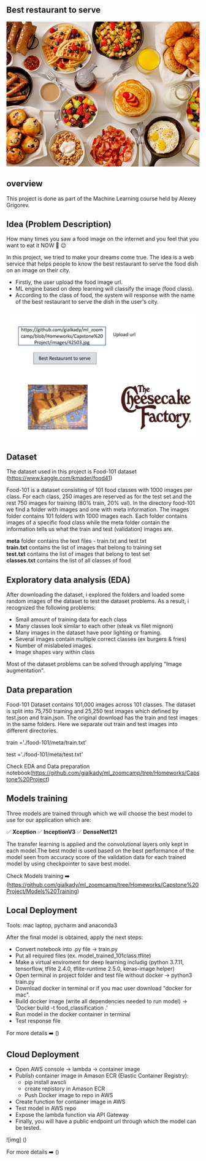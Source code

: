 ## Best restaurant to serve
![img](https://github.com/gialkady/ml_zoomcamp/blob/Homeworks/Capstone%20Project/images/istockphoto-531306158-612x612.jpeg)


## overview 

This project is done as part of the Machine Learning course held by Alexey Grigorev.


## Idea (Problem Description)

How many times you saw a food image on the internet and you feel that you want to eat it NOW 🤩 😉  

In this project, we tried to make your dreams come true. The idea is a web service that helps people to know the best restaurant to serve the food dish on an image on their city. 

- Firstly, the user upload the food image url.
- ML engine based on deep learning will classify the image (food class). 
- According to the class of food, the system will response with the name of the best restaurant to serve the dish in the user's city.

![img](https://github.com/gialkady/ml_zoomcamp/blob/Homeworks/Capstone%20Project/images/Best%20Restaurant%20to%20serve.png)

## Dataset

The dataset used in this project is Food-101 dataset (https://www.kaggle.com/kmader/food41)

Food-101 is a dataset consisting of 101 food classes with 1000 images per class. For each class, 250 images are reserved as for the test set and the rest 750 images for training (80% train, 20% val). In the directory food-101 we find a folder with images and one with meta information. The images folder contains 101 folders with 1000 images each. Each folder contains images of a specific food class while the meta folder contain the information tells us what the train and test (validation) images are.

**meta** folder contains the text files - train.txt and test.txt  
**train.txt** contains the list of images that belong to training set  
**test.txt** contains the list of images that belong to test set  
**classes.txt** contains the list of all classes of food

## Exploratory data analysis (EDA)
  

After downloading the dataset, i explored the folders and loaded some random images of the dataset to test the dataset problems. As a result, i recognized the following problems:

- Small amount of training data for each class
- Many classes look similar to each other (steak vs filet mignon)
- Many images in the dataset have poor lighting or framing.
- Several images contain multiple correct classes (ex burgers & fries)
- Number of mislabeled images.
- Image shapes vary within class

Most of the dataset problems can be solved through applying "Image augmentation". 

## Data preparation

Food-101 Dataset contains 101,000 images across 101 classes. The dataset is split into 75,750 training and 25,250 test images which defined by test.json and train.json. The original download has the train and test images in the same folders. Here we separate out train and test images into different directories.

train ='./food-101/meta/train.txt'

test ='./food-101/meta/test.txt'

Check EDA and Data preparation notebook(https://github.com/gialkady/ml_zoomcamp/tree/Homeworks/Capstone%20Project)

## Models training 

Three models are trained through which we will choose the best model to use for our application which are:

✅ **Xception** 
✅ **InceptionV3** 
✅ **DenseNet121**

The transfer learning is applied and the convolutional layers only kept in each model.The best model is used based on the best performance of the model seen from accuracy score of the validation data for each trained model by using checkpointer to save best model.

Check Models training ➡️ (https://github.com/gialkady/ml_zoomcamp/tree/Homeworks/Capstone%20Project/Models%20Training)

## Local Deployment

Tools: mac laptop, pycharm and anaconda3

After the final model is obtained, apply the next steps:
- Convert notebook into .py file -> train.py
- Put all required files (ex. model_trained_101class.tflite)
- Make a virtual enviroment for deep learning includig (python 3.7.11, tensorflow, tflite 2.4.0, tflite-runtime 2.5.0, keras-image helper)
- Open terminal in project folder and test file without docker -> python3 train.py
- Download docker in terminal or if you mac user download "docker for mac".
- Build docker image (write all dependencies needed to run model) -> 'Docker build -t food_classification .'
- Run model in the docker container in terminal 
- Test response file

For more details ➡️ ()

## Cloud Deployment 

- Open AWS console -> lambda -> container image
- Publish container image in Amason ECR (Elastic Container Registry):
    - pip install awscli
    - create repistory in Amason ECR
    - Push Docker image to repo in AWS 
- Create function for container image in AWS
- Test model in AWS repo
- Expose the lambda function via API Gateway
- Finally, you will have a public endpoint url through which the model can be tested. 

![img] ()     

For more details ➡️ ()
